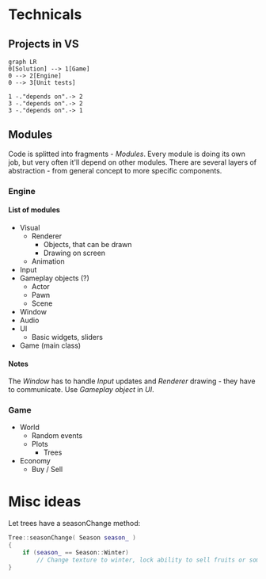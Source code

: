 # Technicals
## Projects in VS
```mermaid
graph LR
0[Solution] --> 1[Game]
0 --> 2[Engine]
0 --> 3[Unit tests]

1 -."depends on".-> 2
3 -."depends on".-> 2
3 -."depends on".-> 1
```
## Modules
Code is splitted into fragments - *Modules*. Every module is doing its own job, but very often it'll depend on other modules. There are several layers of abstraction - from general concept to more specific components.
### Engine
#### List of modules
* Visual
    * Renderer
        * Objects, that can be drawn
        * Drawing on screen
    * Animation
* Input
* Gameplay objects (?) 
    * Actor
    * Pawn
    * Scene
* Window
* Audio 
* UI
    * Basic widgets, sliders
* Game (main class)
#### Notes
The *Window* has to handle *Input* updates and *Renderer* drawing - they have to communicate.
Use *Gameplay object* in *UI*.
### Game
* World
    * Random events 
    * Plots
        * Trees
* Economy
    * Buy / Sell
 
# Misc ideas
Let trees have a seasonChange method:
```cpp
Tree::seasonChange( Season season_ )
{
    if (season_ == Season::Winter)
        // Change texture to winter, lock ability to sell fruits or something
}
```